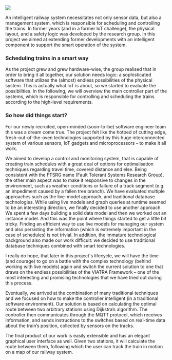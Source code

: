 [![](http://img.youtube.com/vi/PqeAt9e4j5s/0.jpg)](http://www.youtube.com/watch?v=PqeAt9e4j5s "Scheduler program Test")

An intelligent railway system necessitates not only sensor data, but also a management system, which is responsible for scheduling and controlling the trains. In former years (and in a former IoT challenge), the physical layout, and a safety logic was developed by the research group. In this project we aimed at extending former developments with an intelligent component to support the smart operation of the system.

### Scheduling trains in a smart way

As the project grew and grew hardware-wise, the group realised that in order to bring it all together, our solution needs logic: a sophisticated software that utilizes the (almost) endless possibilities of the physical system. This is actually what IoT is about, so we started to evaluate the possibilities. In the following, we will overview the main controller part of the systems, which is responsible for controlling and scheduling the trains according to the high-level requirements. 

### So how did things start?

For our newly recruited, open-minded (soon-to-be) software engineer team this was a dream come true. The project felt like the hotbed of cutting edge, fresh-out-of-the-oven technologies supported by this huge interconnected system of various sensors, IoT gadgets and microprocessors – to make it all work.

We aimed to develop a control and monitoring system, that is capable of creating train schedules with a great deal of options for optimalisation techniques regarding travel time, covered distance and else. Being consistent with the FTSRG name (Fault Tolerant Systems Research Group), the other main aspect was to make it responsive to changes in the environment, such as weather conditions or failure of a track segment (e.g. an impediment caused by a fallen tree branch).
We have evaluated multiple approaches such as the live-model approach, and traditional database technologies. While using live models and graph queries at runtime seemed to be an interesting direction, we finally decided to use another approach.
We spent a few days building a solid data model and then we worked out an instance model. And this was the point where things started to get a little bit tricky. Finding an efficient way to use live models for managing our system and also persisting the information (which is extremely important in the case of schedules) is not trivial. In addition, the immature technological background also made our work difficult: we decided to use traditional database techniques combined with smart technologies.

I really do hope, that later in this project's lifecycle, we will have the time (and courage) to go on a battle with the complex technology (behind working with live models) again and switch the current solution to one that draws on the endless possibilities of the VIATRA Framework – one of the most interesting and promising technologies that we have tried out during this process.

Eventually, we arrived at the combination of many traditional techniques and we focused on how to make the controller intelligent (in a traditional software environment). Our solution is based on calculating the optimal route between two arbitrary stations using Dijkstra’s algorithm. The controller then communicates through the MQTT protocol, which receives information, and sends instructions to the switches based on real-time data about the train’s position, collected by sensors on the tracks.

The final product of our work is easily extensible and has an elegant graphical user interface as well. Given two stations, it will calculate the route between them, following which the user can track the train in motion on a map of our railway system.
